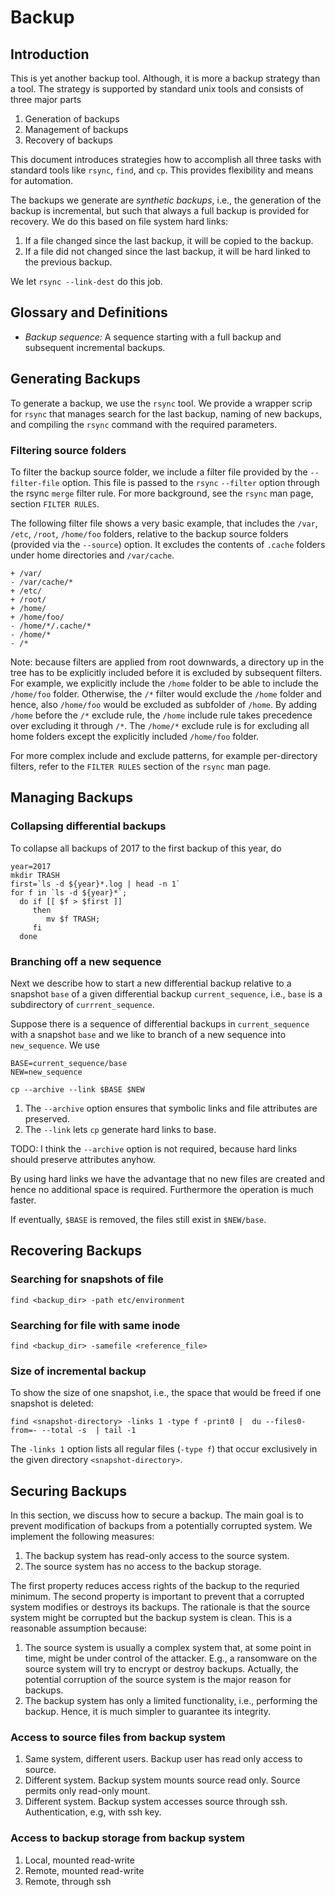# Backup 

## Introduction

This is yet another backup tool. Although, it is more a backup strategy than a tool. The strategy is supported by standard unix tools and consists of three major parts

1. Generation of backups
2. Management of backups
3. Recovery of backups

This document introduces strategies how to accomplish all three tasks with standard tools like `rsync`, `find`, and `cp`. This provides flexibility and means for automation. 

The backups we generate are *synthetic backups*, i.e., the generation of the backup is incremental, but such that always a full backup is provided for recovery. We do this based on file system hard links:
1. If a file changed since the last backup, it will be copied to the backup.
2. If a file did not changed since the last backup, it will be hard linked to the previous backup.

We let `rsync --link-dest` do this job.

## Glossary and Definitions

* *Backup sequence:* A sequence starting with a full backup and subsequent incremental backups.

## Generating Backups

To generate a backup, we use the `rsync` tool. We provide a wrapper
scrip for `rsync` that manages search for the last backup, naming of
new backups, and compiling the `rsync` command with the required
parameters.

### Filtering source folders

To filter the backup source folder, we include a filter file provided
by the `--filter-file` option. This file is passed to the `rsync`
`--filter` option through the rsync `merge` filter rule. For more
background, see the `rsync` man page, section `FILTER RULES`.

The following filter file shows a very basic example, that includes
the `/var`, `/etc`, `/root`, `/home/foo` folders, relative to the
backup source folders (provided via the `--source`) option.  It
excludes the contents of `.cache` folders under home directories and
`/var/cache`.

```
+ /var/
- /var/cache/*
+ /etc/
+ /root/
+ /home/
+ /home/foo/
- /home/*/.cache/*
- /home/*
- /*
```

Note: because filters are applied from root downwards, a directory
up in the tree has to be explicitly included before it is excluded by
subsequent filters. For example, we explicitly include the `/home`
folder to be able to include the `/home/foo` folder. Otherwise, the
`/*` filter would exclude the `/home` folder and hence, also
`/home/foo` would be excluded as subfolder of `/home`. By adding
`/home` before the `/*` exclude rule, the `/home` include rule takes
precedence over excluding it through `/*`.  The `/home/*` exclude rule
is for excluding all home folders except the explicitly included
`/home/foo` folder.

For more complex include and exclude patterns, for example
per-directory filters, refer to the `FILTER RULES` section of the
`rsync` man page.

## Managing Backups

### Collapsing differential backups

To collapse all backups of 2017 to the first backup of this year, do

```
year=2017
mkdir TRASH
first=`ls -d ${year}*.log | head -n 1`
for f in `ls -d ${year}*`;
  do if [[ $f > $first ]]
     then
    	mv $f TRASH;
     fi	
  done
```

### Branching off a new sequence

Next we describe how to start a new differential backup relative to a snapshot `base` of
a given differential backup `current_sequence`, i.e., `base` is a subdirectory of `currrent_sequence`. 

Suppose there is a sequence of differential backups in `current_sequence` with a snapshot `base` and we like to branch of a new sequence into `new_sequence`. We use

```
BASE=current_sequence/base
NEW=new_sequence

cp --archive --link $BASE $NEW
```
1. The `--archive` option ensures that symbolic links and file attributes are preserved.
2. The `--link` lets `cp` generate hard links to base.

TODO: I think the `--archive` option is not required, because hard links should preserve attributes anyhow.

By using hard links we have the advantage that no new files are created and hence no additional space is required. Furthermore the operation is much faster. 

If eventually, `$BASE` is removed, the files still exist in `$NEW/base`. 

## Recovering Backups

### Searching for snapshots of file

```
find <backup_dir> -path etc/environment 
```

### Searching for file with same inode

```
find <backup_dir> -samefile <reference_file>
```

### Size of incremental backup

To show the size of one snapshot, i.e., the space that would be freed if one snapshot is deleted:

```
find <snapshot-directory> -links 1 -type f -print0 |  du --files0-from=- --total -s  | tail -1
```

The `-links 1` option lists all regular files (`-type f`) that occur
exclusively in the given directory `<snapshot-directory>`.


## Securing Backups

In this section, we discuss how to secure a backup. The main goal is to prevent modification of backups from a potentially corrupted system. We implement the following measures:

1. The backup system has read-only access to the source system.
2. The source system has no access to the backup storage.

The first property reduces access rights of the backup to the requried minimum. The second property is important to prevent that a corrupted system modifies or destroys its backups. The rationale is that the source system might be corrupted but the backup system is clean. This is a reasonable assumption because:

1. The source system is usually a complex system that, at some point in time, might be under control of the attacker. E.g., a ransomware on the source system will try to encrypt or destroy backups. Actually, the potential corruption of the source system is the major reason for backups. 
2. The backup system has only a limited functionality, i.e., performing the backup. Hence, it is much simpler to guarantee its integrity.

### Access to source files from backup system

1. Same system, different users. Backup user has read only access to source.
2. Different system. Backup system mounts source read only. Source permits only read-only mount.
3. Different system. Backup system accesses source through ssh. Authentication, e.g, with ssh key.

### Access to backup storage from backup system

1. Local, mounted read-write
2. Remote, mounted read-write
3. Remote, through ssh